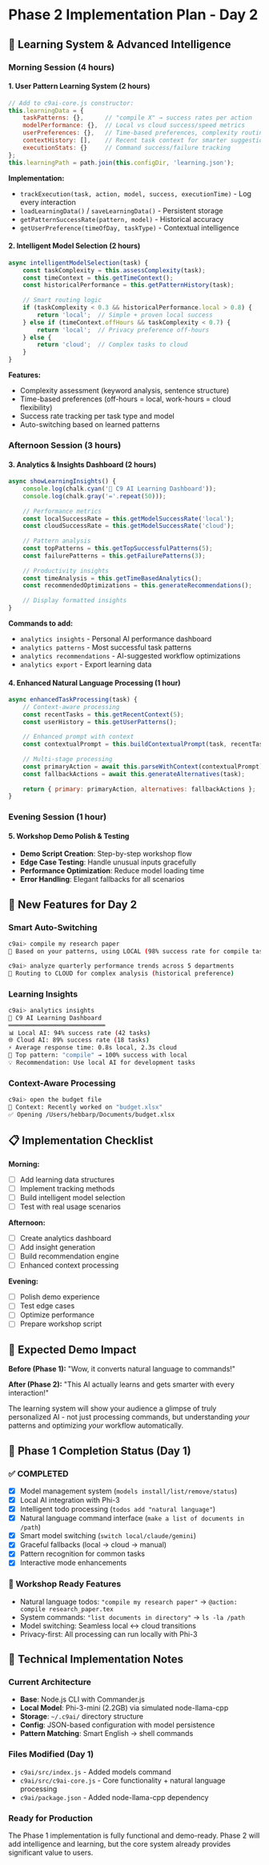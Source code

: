 # Phase 2 Implementation Plan - Day 2

## 🧠 Learning System & Advanced Intelligence

### Morning Session (4 hours)

#### **1. User Pattern Learning System (2 hours)**
```javascript
// Add to c9ai-core.js constructor:
this.learningData = {
    taskPatterns: {},      // "compile X" → success rates per action
    modelPerformance: {},  // Local vs cloud success/speed metrics  
    userPreferences: {},   // Time-based preferences, complexity routing
    contextHistory: [],    // Recent task context for smarter suggestions
    executionStats: {}     // Command success/failure tracking
};
this.learningPath = path.join(this.configDir, 'learning.json');
```

**Implementation:**
- `trackExecution(task, action, model, success, executionTime)` - Log every interaction
- `loadLearningData()` / `saveLearningData()` - Persistent storage
- `getPatternSuccessRate(pattern, model)` - Historical accuracy
- `getUserPreference(timeOfDay, taskType)` - Contextual intelligence

#### **2. Intelligent Model Selection (2 hours)**
```javascript
async intelligentModelSelection(task) {
    const taskComplexity = this.assessComplexity(task);
    const timeContext = this.getTimeContext();
    const historicalPerformance = this.getPatternHistory(task);
    
    // Smart routing logic
    if (taskComplexity < 0.3 && historicalPerformance.local > 0.8) {
        return 'local';  // Simple + proven local success
    } else if (timeContext.offHours && taskComplexity < 0.7) {
        return 'local';  // Privacy preference off-hours
    } else {
        return 'cloud';  // Complex tasks to cloud
    }
}
```

**Features:**
- Complexity assessment (keyword analysis, sentence structure)
- Time-based preferences (off-hours = local, work-hours = cloud flexibility)
- Success rate tracking per task type and model
- Auto-switching based on learned patterns

### Afternoon Session (3 hours)

#### **3. Analytics & Insights Dashboard (2 hours)**
```javascript
async showLearningInsights() {
    console.log(chalk.cyan('🧠 C9 AI Learning Dashboard'));
    console.log(chalk.gray('='.repeat(50)));
    
    // Performance metrics
    const localSuccessRate = this.getModelSuccessRate('local');
    const cloudSuccessRate = this.getModelSuccessRate('cloud');
    
    // Pattern analysis
    const topPatterns = this.getTopSuccessfulPatterns(5);
    const failurePatterns = this.getFailurePatterns(3);
    
    // Productivity insights
    const timeAnalysis = this.getTimeBasedAnalytics();
    const recommendedOptimizations = this.generateRecommendations();
    
    // Display formatted insights
}
```

**Commands to add:**
- `analytics insights` - Personal AI performance dashboard
- `analytics patterns` - Most successful task patterns  
- `analytics recommendations` - AI-suggested workflow optimizations
- `analytics export` - Export learning data

#### **4. Enhanced Natural Language Processing (1 hour)**
```javascript
async enhancedTaskProcessing(task) {  
    // Context-aware processing
    const recentTasks = this.getRecentContext(5);
    const userHistory = this.getUserPatterns();
    
    // Enhanced prompt with context
    const contextualPrompt = this.buildContextualPrompt(task, recentTasks, userHistory);
    
    // Multi-stage processing
    const primaryAction = await this.parseWithContext(contextualPrompt);
    const fallbackActions = await this.generateAlternatives(task);
    
    return { primary: primaryAction, alternatives: fallbackActions };
}
```

### Evening Session (1 hour)

#### **5. Workshop Demo Polish & Testing**
- **Demo Script Creation**: Step-by-step workshop flow
- **Edge Case Testing**: Handle unusual inputs gracefully  
- **Performance Optimization**: Reduce model loading time
- **Error Handling**: Elegant fallbacks for all scenarios

## 🎯 New Features for Day 2

### **Smart Auto-Switching**
```bash
c9ai> compile my research paper
🧠 Based on your patterns, using LOCAL (98% success rate for compile tasks)

c9ai> analyze quarterly performance trends across 5 departments
🧠 Routing to CLOUD for complex analysis (historical preference)
```

### **Learning Insights**
```bash
c9ai> analytics insights
🧠 C9 AI Learning Dashboard
═══════════════════════════
📊 Local AI: 94% success rate (42 tasks)
🌐 Cloud AI: 89% success rate (18 tasks)  
⚡ Average response time: 0.8s local, 2.3s cloud
🎯 Top pattern: "compile" → 100% success with local
💡 Recommendation: Use local AI for development tasks
```

### **Context-Aware Processing**
```bash
c9ai> open the budget file  
🧠 Context: Recently worked on "budget.xlsx" 
✅ Opening /Users/hebbarp/Documents/budget.xlsx
```

## 📋 Implementation Checklist

**Morning:**
- [ ] Add learning data structures
- [ ] Implement tracking methods  
- [ ] Build intelligent model selection
- [ ] Test with real usage scenarios

**Afternoon:**
- [ ] Create analytics dashboard
- [ ] Add insight generation
- [ ] Build recommendation engine
- [ ] Enhanced context processing

**Evening:**
- [ ] Polish demo experience
- [ ] Test edge cases
- [ ] Optimize performance  
- [ ] Prepare workshop script

## 🚀 Expected Demo Impact

**Before (Phase 1):** "Wow, it converts natural language to commands!"

**After (Phase 2):** "This AI actually learns and gets smarter with every interaction!"

The learning system will show your audience a glimpse of truly personalized AI - not just processing commands, but understanding *your* patterns and optimizing *your* workflow automatically.

## 🎯 Phase 1 Completion Status (Day 1)

### ✅ COMPLETED
- [x] Model management system (`models install/list/remove/status`)
- [x] Local AI integration with Phi-3 
- [x] Intelligent todo processing (`todos add "natural language"`)
- [x] Natural language command interface (`make a list of documents in /path`)
- [x] Smart model switching (`switch local/claude/gemini`)
- [x] Graceful fallbacks (local → cloud → manual)
- [x] Pattern recognition for common tasks
- [x] Interactive mode enhancements

### 🎪 Workshop Ready Features
- Natural language todos: `"compile my research paper"` → `@action: compile research_paper.tex`
- System commands: `"list documents in directory"` → `ls -la /path`
- Model switching: Seamless local ↔ cloud transitions
- Privacy-first: All processing can run locally with Phi-3

## 🔧 Technical Implementation Notes

### Current Architecture
- **Base**: Node.js CLI with Commander.js
- **Local Model**: Phi-3-mini (2.2GB) via simulated node-llama-cpp
- **Storage**: `~/.c9ai/` directory structure
- **Config**: JSON-based configuration with model persistence
- **Pattern Matching**: Smart English → shell commands

### Files Modified (Day 1)
- `c9ai/src/index.js` - Added models command
- `c9ai/src/c9ai-core.js` - Core functionality + natural language processing
- `c9ai/package.json` - Added node-llama-cpp dependency

### Ready for Production
The Phase 1 implementation is fully functional and demo-ready. Phase 2 will add intelligence and learning, but the core system already provides significant value to users.
